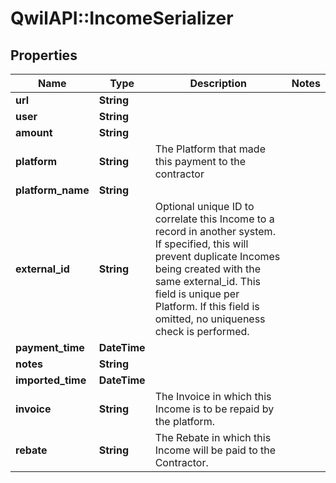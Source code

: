 # QwilAPI::IncomeSerializer

## Properties
Name | Type | Description | Notes
------------ | ------------- | ------------- | -------------
**url** | **String** |  | 
**user** | **String** |  | 
**amount** | **String** |  | 
**platform** | **String** | The Platform that made this payment to the contractor | 
**platform_name** | **String** |  | 
**external_id** | **String** | Optional unique ID to correlate this Income to a record in another system. If specified, this will prevent duplicate Incomes being created with the same external_id. This field is unique per Platform. If this field is omitted, no uniqueness check is performed. | 
**payment_time** | **DateTime** |  | 
**notes** | **String** |  | 
**imported_time** | **DateTime** |  | 
**invoice** | **String** | The Invoice in which this Income is to be repaid by the platform. | 
**rebate** | **String** | The Rebate in which this Income will be paid to the Contractor. | 


